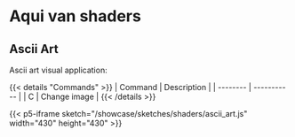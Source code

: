 # Aqui van shaders

## Ascii Art

Ascii art visual application:

{{< details "Commands" >}}
| Command | Description |
| -------- | ----------- |
| C | Change image |
{{< /details >}}

{{< p5-iframe sketch="/showcase/sketches/shaders/ascii_art.js" width="430" height="430" >}}



